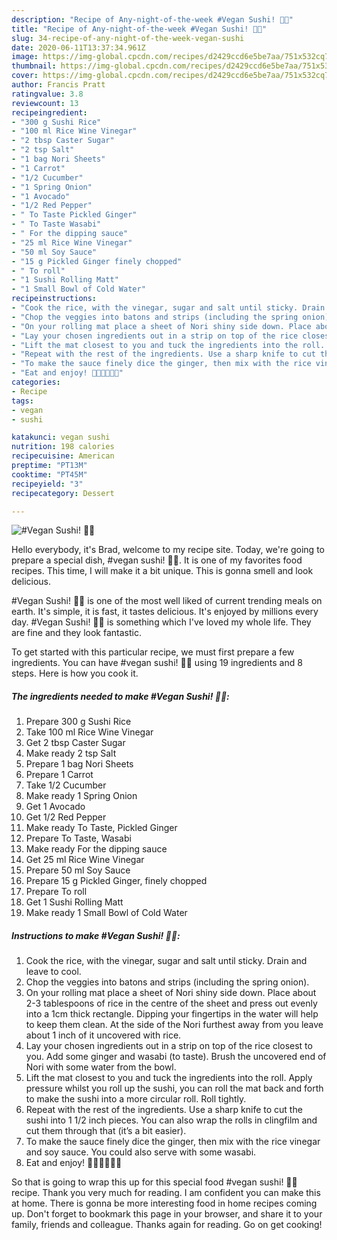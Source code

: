 ```yaml
---
description: "Recipe of Any-night-of-the-week #Vegan Sushi! 🍣🍙"
title: "Recipe of Any-night-of-the-week #Vegan Sushi! 🍣🍙"
slug: 34-recipe-of-any-night-of-the-week-vegan-sushi
date: 2020-06-11T13:37:34.961Z
image: https://img-global.cpcdn.com/recipes/d2429ccd6e5be7aa/751x532cq70/vegan-sushi-🍣🍙-recipe-main-photo.jpg
thumbnail: https://img-global.cpcdn.com/recipes/d2429ccd6e5be7aa/751x532cq70/vegan-sushi-🍣🍙-recipe-main-photo.jpg
cover: https://img-global.cpcdn.com/recipes/d2429ccd6e5be7aa/751x532cq70/vegan-sushi-🍣🍙-recipe-main-photo.jpg
author: Francis Pratt
ratingvalue: 3.8
reviewcount: 13
recipeingredient:
- "300 g Sushi Rice"
- "100 ml Rice Wine Vinegar"
- "2 tbsp Caster Sugar"
- "2 tsp Salt"
- "1 bag Nori Sheets"
- "1 Carrot"
- "1/2 Cucumber"
- "1 Spring Onion"
- "1 Avocado"
- "1/2 Red Pepper"
- " To Taste Pickled Ginger"
- " To Taste Wasabi"
- " For the dipping sauce"
- "25 ml Rice Wine Vinegar"
- "50 ml Soy Sauce"
- "15 g Pickled Ginger finely chopped"
- " To roll"
- "1 Sushi Rolling Matt"
- "1 Small Bowl of Cold Water"
recipeinstructions:
- "Cook the rice, with the vinegar, sugar and salt until sticky. Drain and leave to cool."
- "Chop the veggies into batons and strips (including the spring onion)."
- "On your rolling mat place a sheet of Nori shiny side down. Place about 2-3 tablespoons of rice in the centre of the sheet and press out evenly into a 1cm thick rectangle. Dipping your fingertips in the water will help to keep them clean. At the side of the Nori furthest away from you leave about 1 inch of it uncovered with rice."
- "Lay your chosen ingredients out in a strip on top of the rice closest to you. Add some ginger and wasabi (to taste). Brush the uncovered end of Nori with some water from the bowl."
- "Lift the mat closest to you and tuck the ingredients into the roll. Apply pressure whilst you roll up the sushi, you can roll the mat back and forth to make the sushi into a more circular roll. Roll tightly."
- "Repeat with the rest of the ingredients. Use a sharp knife to cut the sushi into 1 1/2 inch pieces. You can also wrap the rolls in clingfilm and cut them through that (it’s a bit easier)."
- "To make the sauce finely dice the ginger, then mix with the rice vinegar and soy sauce. You could also serve with some wasabi."
- "Eat and enjoy! 🍙🍣🍘🍚🥢😋"
categories:
- Recipe
tags:
- vegan
- sushi

katakunci: vegan sushi 
nutrition: 198 calories
recipecuisine: American
preptime: "PT13M"
cooktime: "PT45M"
recipeyield: "3"
recipecategory: Dessert

---
```



![#Vegan Sushi! 🍣🍙](https://img-global.cpcdn.com/recipes/d2429ccd6e5be7aa/751x532cq70/vegan-sushi-🍣🍙-recipe-main-photo.jpg)

Hello everybody, it's Brad, welcome to my recipe site. Today, we're going to prepare a special dish, #vegan sushi! 🍣🍙. It is one of my favorites food recipes. This time, I will make it a bit unique. This is gonna smell and look delicious.

#Vegan Sushi! 🍣🍙 is one of the most well liked of current trending meals on earth. It's simple, it is fast, it tastes delicious. It's enjoyed by millions every day. #Vegan Sushi! 🍣🍙 is something which I've loved my whole life. They are fine and they look fantastic.




To get started with this particular recipe, we must first prepare a few ingredients. You can have #vegan sushi! 🍣🍙 using 19 ingredients and 8 steps. Here is how you cook it.

<!--inarticleads1-->

##### The ingredients needed to make #Vegan Sushi! 🍣🍙:

1. Prepare 300 g Sushi Rice
1. Take 100 ml Rice Wine Vinegar
1. Get 2 tbsp Caster Sugar
1. Make ready 2 tsp Salt
1. Prepare 1 bag Nori Sheets
1. Prepare 1 Carrot
1. Take 1/2 Cucumber
1. Make ready 1 Spring Onion
1. Get 1 Avocado
1. Get 1/2 Red Pepper
1. Make ready  To Taste, Pickled Ginger
1. Prepare  To Taste, Wasabi
1. Make ready  For the dipping sauce
1. Get 25 ml Rice Wine Vinegar
1. Prepare 50 ml Soy Sauce
1. Prepare 15 g Pickled Ginger, finely chopped
1. Prepare  To roll
1. Get 1 Sushi Rolling Matt
1. Make ready 1 Small Bowl of Cold Water




<!--inarticleads2-->

##### Instructions to make #Vegan Sushi! 🍣🍙:

1. Cook the rice, with the vinegar, sugar and salt until sticky. Drain and leave to cool.
1. Chop the veggies into batons and strips (including the spring onion).
1. On your rolling mat place a sheet of Nori shiny side down. Place about 2-3 tablespoons of rice in the centre of the sheet and press out evenly into a 1cm thick rectangle. Dipping your fingertips in the water will help to keep them clean. At the side of the Nori furthest away from you leave about 1 inch of it uncovered with rice.
1. Lay your chosen ingredients out in a strip on top of the rice closest to you. Add some ginger and wasabi (to taste). Brush the uncovered end of Nori with some water from the bowl.
1. Lift the mat closest to you and tuck the ingredients into the roll. Apply pressure whilst you roll up the sushi, you can roll the mat back and forth to make the sushi into a more circular roll. Roll tightly.
1. Repeat with the rest of the ingredients. Use a sharp knife to cut the sushi into 1 1/2 inch pieces. You can also wrap the rolls in clingfilm and cut them through that (it’s a bit easier).
1. To make the sauce finely dice the ginger, then mix with the rice vinegar and soy sauce. You could also serve with some wasabi.
1. Eat and enjoy! 🍙🍣🍘🍚🥢😋




So that is going to wrap this up for this special food #vegan sushi! 🍣🍙 recipe. Thank you very much for reading. I am confident you can make this at home. There is gonna be more interesting food in home recipes coming up. Don't forget to bookmark this page in your browser, and share it to your family, friends and colleague. Thanks again for reading. Go on get cooking!

